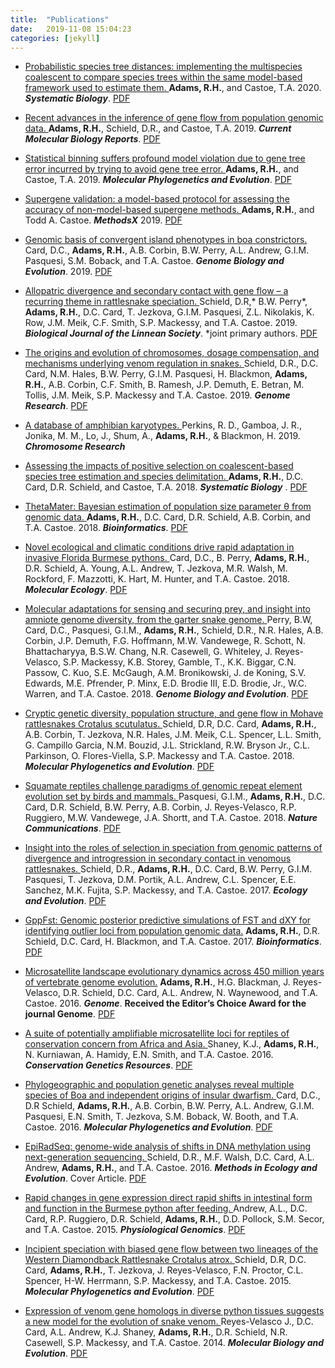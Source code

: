 ```yaml
---
title:  "Publications"
date:   2019-11-08 15:04:23
categories: [jekyll]
---
```




* [Probabilistic species tree distances: implementing the multispecies coalescent to compare species trees within the same model-based framework used to estimate them. ](https://academic.oup.com/sysbio/advance-article/doi/10.1093/sysbio/syz031/5488962)
__Adams, R.H.__, and Castoe, T.A. 2020. ___Systematic Biology___. 
[PDF](assets/AdamsCastoeSysBio2019.pdf)

* [Recent advances in the inference of gene flow from population genomic data. ](https://link.springer.com/article/10.1007/s40610-019-00120-0)
__Adams, R.H.__, Schield, D.R., and Castoe, T.A. 2019. ___Current Molecular Biology Reports___. 
[PDF](assets/RecentAdvancesGeneFlow2019.pdf)


* [Statistical binning suffers profound model violation due to gene tree error incurred by trying to avoid gene tree error. ](https://www.sciencedirect.com/science/article/pii/S1055790318305153?via%3Dihub)
__Adams, R.H.__, and Castoe, T.A. 2019. ___Molecular Phylogenetics and Evolution___.
[PDF](assets/AdamsCastoeMPE2019.pdf)

* [Supergene validation: a model-based protocol for assessing the accuracy of non-model-based supergene methods. ](https://www.sciencedirect.com/science/article/pii/S2215016119302493)
__Adams, R.H.__, and Todd A. Castoe. ___MethodsX___ 2019.
[PDF](assets/AdamsCastoeMethodsX2019.pdf)


* [Genomic basis of convergent island phenotypes in boa constrictors. ](https://academic.oup.com/gbe/article/11/11/3123/5603307?rss=1)
Card, D.C., __Adams, R.H.__, A.B. Corbin, B.W. Perry, A.L. Andrew, G.I.M. Pasquesi, S.M. Boback, and T.A. Castoe. ___Genome Biology and Evolution___. 2019.
[PDF](assets/GBE2019.pdf)

* [Allopatric divergence and secondary contact with gene flow – a recurring theme in rattlesnake speciation. ](https://academic.oup.com/biolinnean/article/128/1/149/5523649)
Schield, D.R,* B.W. Perry*, __Adams, R.H.__, D.C. Card, T. Jezkova, G.I.M. Pasquesi, Z.L. Nikolakis, K. Row, J.M. Meik, C.F. Smith, S.P. Mackessy, and T.A. Castoe. 2019. ___Biological Journal of the Linnean Society___. *joint primary authors.
[PDF](assets/BJLS2019.pdf)

* [The origins and evolution of chromosomes, dosage compensation, and mechanisms underlying venom regulation in snakes. ](https://genome.cshlp.org/content/early/2019/03/15/gr.240952.118.abstract)
Schield, D.R., D.C. Card, N.M. Hales, B.W. Perry, G.I.M. Pasquesi, H. Blackmon, __Adams, R.H.__, A.B. Corbin, C.F. Smith, B. Ramesh, J.P. Demuth, E. Betran, M. Tollis, J.M. Meik, S.P. Mackessy and T.A. Castoe. 2019. ___Genome Research___. 
[PDF](assets//GenomeResearch2019.pdf)

* [A database of amphibian karyotypes. ](https://link.springer.com/article/10.1007%2Fs10577-019-09613-1)
Perkins, R. D., Gamboa, J. R., Jonika, M. M., Lo, J., Shum, A., __Adams, R.H.__, & Blackmon, H. 2019. ___Chromosome Research___


* [Assessing the impacts of positive selection on coalescent-based species tree estimation and species delimitation. ](https://academic.oup.com/sysbio/article/67/6/1076/4995179)
__Adams, R.H.__, D.C. Card, D.R. Schield, and Castoe, T.A. 2018. ___Systematic Biology___ .
[PDF](assets//AdamsSysBio2018.pdf)

* [ThetaMater: Bayesian estimation of population size parameter θ from genomic data. ](https://academic.oup.com/bioinformatics/article/34/6/1072/4670681)
__Adams, R.H.__, D.C. Card, D.R. Schield, A.B. Corbin, and T.A. Castoe. 2018. ___Bioinformatics___.
[PDF](assets//ThetaMater2019.pdf)

* [Novel ecological and climatic conditions drive rapid adaptation in invasive Florida Burmese pythons. ](https://onlinelibrary.wiley.com/doi/full/10.1111/mec.14885)
Card, D.C., B. Perry, __Adams, R.H.__, D.R. Schield, A. Young, A.L. Andrew, T. Jezkova, M.R. Walsh, M. Rockford, F. Mazzotti, K. Hart, M. Hunter, and T.A. Castoe. 2018. ___Molecular Ecology___.
[PDF](assets//ME2019.pdf)


* [Molecular adaptations for sensing and securing prey, and insight into amniote genome diversity, from the garter snake genome. ](https://academic.oup.com/gbe/article/10/8/2110/5061318)
Perry, B.W, Card, D.C., Pasquesi, G.I.M., __Adams, R.H.__, Schield, D.R., N.R. Hales, A.B. Corbin, J.P. Demuth, F.G. Hoffmann, M.W. Vandewege, R. Schott, N. Bhattacharyya, B.S.W. Chang, N.R. Casewell, G. Whiteley, J. Reyes-Velasco, S.P. Mackessy, K.B. Storey, Gamble, T., K.K. Biggar, C.N. Passow, C. Kuo, S.E. McGaugh, A.M. Bronikowski, J. de Koning, S.V. Edwards, M.E. Pfrender, P. Minx, E.D. Brodie III, E.D. Brodie, Jr., W.C. Warren, and T.A. Castoe. 2018. ___Genome Biology and Evolution___.
[PDF](assets//GBE2018.pdf)

* [Cryptic genetic diversity, population structure, and gene flow in Mohave rattlesnakes Crotalus scutulatus. ](https://www.sciencedirect.com/science/article/pii/S1055790317304992?via%3Dihub)
Schield, D.R, D.C. Card, __Adams, R.H.__, A.B. Corbin, T. Jezkova, N.R. Hales, J.M. Meik, C.L. Spencer, L.L. Smith, G. Campillo Garcia, N.M. Bouzid, J.L. Strickland, R.W. Bryson Jr., C.L. Parkinson, O. Flores-Viella, S.P. Mackessy and T.A. Castoe. 2018. ___Molecular Phylogenetics and Evolution___.
[PDF](assets//MPEa2018.pdf)


* [Squamate reptiles challenge paradigms of genomic repeat element evolution set by birds and mammals. ](https://www.nature.com/articles/s41467-018-05279-1)
Pasquesi, G.I.M., __Adams, R.H.__, D.C. Card, D.R. Schield, B.W. Perry, A.B. Corbin, J. Reyes-Velasco, R.P. Ruggiero, M.W. Vandewege, J.A. Shortt, and T.A. Castoe. 2018. ___Nature Communications___.
[PDF](assets//NatureC2018.pdf)

* [Insight into the roles of selection in speciation from genomic patterns of divergence and introgression in secondary contact in venomous rattlesnakes. ](https://onlinelibrary.wiley.com/doi/full/10.1002/ece3.2996)
Schield, D.R., __Adams, R.H.__,  D.C. Card, B.W. Perry, G.I.M. Pasquesi, T. Jezkova, D.M. Portik, A.L. Andrew, C.L. Spencer, E.E. Sanchez, M.K. Fujita, S.P. Mackessy, and T.A. Castoe. 2017. ___Ecology and Evolution___.
[PDF](assets//EE2017.pdf)


* [GppFst: Genomic posterior predictive simulations of FST and dXY for identifying outlier loci from population genomic data.](https://academic.oup.com/bioinformatics/article/33/9/1414/2736363)
__Adams, R.H.__, D.R. Schield, D.C. Card, H. Blackmon, and T.A. Castoe. 2017.  ___Bioinformatics___.
[PDF](assets//Gppfst2017.pdf)


* [Microsatellite landscape evolutionary dynamics across 450 million years of vertebrate genome evolution.](ahttps://www.nrcresearchpress.com/doi/10.1139/gen-2015-0124?url_ver=Z39.88-2003&rfr_id=ori:rid:crossref.org&rfr_dat=cr_pub%3dwww.ncbi.nlm.nih.gov#.XcwqdC2ZNkU)
__Adams, R.H.__, H.G. Blackman, J. Reyes-Velasco, D.R. Schield, D.C. Card, A.L. Andrew, N. Waynewood, and T.A. Castoe. 2016.  ___Genome___. __Received the Editor’s Choice Award for the journal Genome__.
[PDF](assets//Adams2016Genome.pdf)



* [A suite of potentially amplifiable microsatellite loci for reptiles of conservation concern from Africa and Asia. ](https://link.springer.com/article/10.1007/s12686-016-0534-y)
Shaney, K.J., __Adams, R.H.__, N. Kurniawan, A. Hamidy, E.N. Smith, and T.A. Castoe. 2016. ___Conservation Genetics Resources___.
[PDF](assets/CGR2016.pdf)


* [Phylogeographic and population genetic analyses reveal multiple species of Boa and independent origins of insular dwarfism. ](https://www.sciencedirect.com/science/article/pii/S1055790316301245?via%3Dihub)
Card, D.C., D.R Schield, __Adams, R.H.__, A.B. Corbin, B.W. Perry, A.L. Andrew, G.I.M. Pasquesi, E.N. Smith, T. Jezkova, S.M. Boback, W. Booth, and T.A. Castoe. 2016. ___Molecular Phylogenetics and Evolution___.
[PDF](assets/MPEa2016.pdf)

* [EpiRadSeq: genome-wide analysis of shifts in DNA methylation using next-generation sequencing. ](https://besjournals.onlinelibrary.wiley.com/doi/full/10.1111/2041-210X.12435)
Schield, D.R., M.F. Walsh, D.C. Card,  A.L. Andrew, __Adams, R.H.__, and T.A. Castoe. 2016. ___Methods in Ecology and Evolution___. Cover Article.
[PDF](assets/MEEa2016.pdf)

* [Rapid changes in gene expression direct rapid shifts in intestinal form and function in the Burmese python after feeding. ](https://www.physiology.org/doi/full/10.1152/physiolgenomics.00131.2014?url_ver=Z39.88-2003&rfr_id=ori%3Arid%3Acrossref.org&rfr_dat=cr_pub%3Dpubmed)
Andrew, A.L., D.C. Card, R.P. Ruggiero, D.R. Schield, __Adams, R.H.__, D.D. Pollock, S.M. Secor, and T.A. Castoe. 2015. ___Physiological Genomics___.
[PDF](assets/PG2015.pdf)


* [Incipient speciation with biased gene flow between two lineages of the Western Diamondback Rattlesnake Crotalus atrox. ](https://www.sciencedirect.com/science/article/pii/S1055790314004242?via%3Dihub)
Schield, D.R, D.C. Card, __Adams, R.H.__, T. Jezkova, J. Reyes-Velasco, F.N. Proctor, C.L. Spencer, H-W. Herrmann, S.P. Mackessy, and T.A. Castoe. 2015. ___Molecular Phylogenetics and Evolution___.
[PDF](assets/MPE2015.pdf)


* [Expression of venom gene homologs in diverse python tissues suggests a new model for the evolution of snake venom. ](https://academic.oup.com/mbe/article/32/1/173/2925580)
Reyes-Velasco J., D.C. Card, A.L. Andrew, K.J. Shaney, __Adams, R.H.__, D.R. Schield, N.R. Casewell, S.P. Mackessy, and T.A. Castoe. 2014. ___Molecular Biology and Evolution___.
[PDF](assets/MBE2014.pdf)


